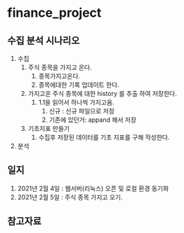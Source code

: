 # finance_project

## 수집 분석 시나리오
1. 수집
    1. 주식 종목을 가지고 온다. 
        1. 종목가지고온다.
        2. 종목에대한 기록 업데이트 한다. 
    2. 가지고온 주식 종목에 대한 history 를 추출 하여 저장한다. 
        1. 1.1을 읽어서 하나씩 가지고옴.
            1. 신규 : 신규 파일으로 저장
            2. 기존에 있던거: appand 해서 저장
    3. 기초지표 만들기 
        1. 수집후 저장된 데이터를 기초 지표를 구해 작성한다.
1. 분석

## 일지 
1. 2021년 2월 4일 : 웹서버(리눅스) 오픈 및 로컬 환경 동기화 
2. 2021년 2월 5일 : 주식 종목 가지고 오기. 


## 참고자료 